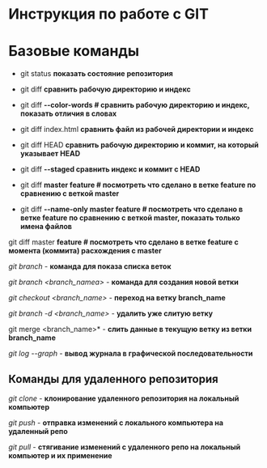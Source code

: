 # Инструкция по работе с GIT

# Базовые команды

* git status  **показать состояние репозитория**

* git diff   **сравнить рабочую директорию и индекс** 

* git diff **--color-words  # сравнить рабочую директорию и индекс, показать отличия в словах** 

* git diff index.html  **сравнить файл из рабочей директории и индекс**

* git diff HEAD  **сравнить рабочую директорию и коммит, на который указывает HEAD**

* git diff **--staged  сравнить индекс и коммит с HEAD**

* git diff **master feature # посмотреть что сделано в ветке feature по сравнению с веткой master**

* git diff **--name-only master feature # посмотреть что сделано в ветке feature по сравнению с веткой master, показать только имена файлов**

git diff master **feature # посмотреть что сделано в ветке feature с момента (коммита) расхождения с master**

*git branch* - **команда для показа списка веток**

*git branch <branch_namea>* - **команда для создания новой ветки**

*git checkout <branch_name>* - **переход на ветку branch_name**

*git branch -d <branch_name>* - **удалить уже слитую ветку**

git merge <branch_name>* - **слить данные в текущую ветку из ветки branch_name**

*git log --graph* - **вывод журнала в графической последовательности**

## Команды для удаленного репозитория
*git clone* - **клонирование удаленного репозитория на локальный компьютер**

*git push* - **отправка изменений с локального компьютера на удаленный репо**

*git pull* - **стягивание изменений с удаленного репо на локальный компьютер и их применение**